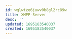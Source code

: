 ```yaml
---
id: wqlwtze6juwv0b8gl2rc89w
title: XMPP-Server
desc: ''
updated: 1695183540037
created: 1695183540037
---
```

